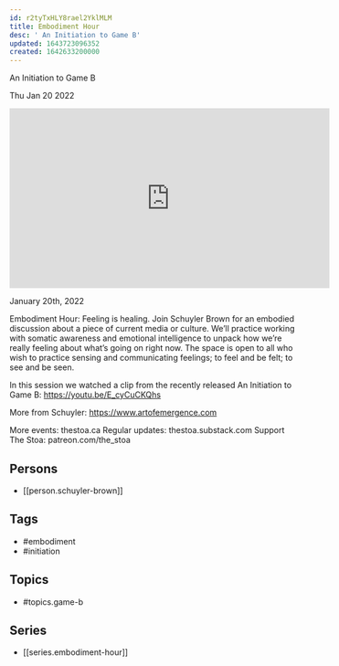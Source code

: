 ```yaml
---
id: r2tyTxHLY8rael2YklMLM
title: Embodiment Hour
desc: ' An Initiation to Game B'
updated: 1643723096352
created: 1642633200000
---
```



 An Initiation to Game B

Thu Jan 20 2022

<iframe width="560" height="315" src="https://www.youtube.com/embed/O5jCWcghDjU" title="Embodiment Hour: An Initiation to Game B w/ Schuyler Brown" frameborder="0" allow="accelerometer; autoplay; clipboard-write; encrypted-media; gyroscope; picture-in-picture" allowfullscreen ></iframe>

January 20th, 2022

Embodiment Hour: Feeling is healing. Join Schuyler Brown for an embodied discussion about a piece of current media or culture. We’ll practice working with somatic awareness and emotional intelligence to unpack how we’re really feeling about what’s going on right now. The space is open to all who wish to practice sensing and communicating feelings; to feel and be felt; to see and be seen.

In this session we watched a clip from the recently released An Initiation to Game B: https://youtu.be/E_cyCuCKQhs

More from Schuyler: https://www.artofemergence.com

More events: thestoa.ca
Regular updates: thestoa.substack.com
Support The Stoa: patreon.com/the_stoa

## Persons

- [[person.schuyler-brown]]

## Tags

- #embodiment
- #initiation

## Topics

- #topics.game-b

## Series

- [[series.embodiment-hour]]

